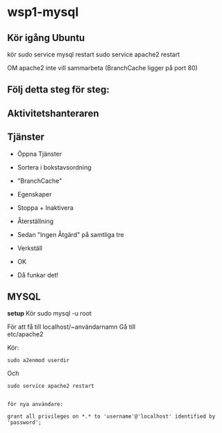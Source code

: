 # wsp1-mysql

## Kör igång Ubuntu
kör
  sudo service mysql restart
  sudo service apache2 restart

OM apache2 inte vill sammarbeta (BranchCache ligger på port 80)
## Följ detta steg för steg:

## Aktivitetshanteraren

## Tjänster

* Öppna Tjänster

* Sortera i bokstavsordning

* "BranchCache"

* Egenskaper

* Stoppa + Inaktivera

* Återställning

* Sedan "Ingen Åtgärd" på samtliga tre

* Verkställ

* OK

* Då funkar det!

## MYSQL

**setup**
Kör
	sudo mysql -u root
	
För att få till localhost/~användarnamn
Gå till 	
	etc/apache2

Kör:

	sudo a2enmod userdir
Och


	sudo service apache2 restart
	
	
	för nya användare:
	
	grant all privileges on *.* to 'username'@'localhost' identified by 'password';

